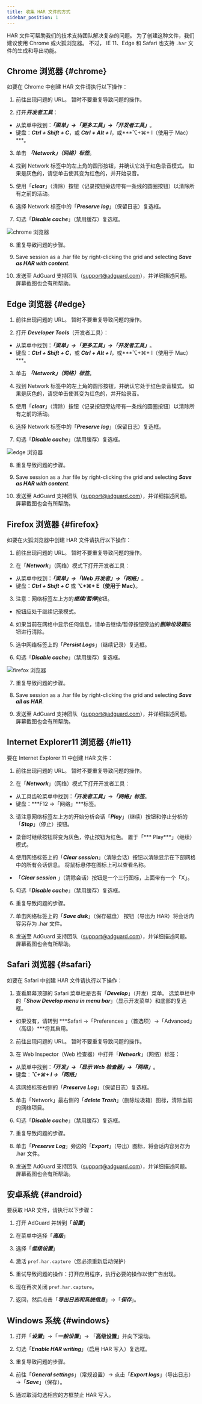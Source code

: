 ```yaml
---
title: 收集 HAR 文件的方式
sidebar_position: 1
---
```


HAR 文件可帮助我们的技术支持团队解决复杂的问题。 为了创建这种文件，我们建议使用 Chrome 或火狐浏览器。 不过， IE 11、Edge 和 Safari 也支持 `.har` 文件的生成和导出功能。

## Chrome 浏览器 {#chrome}

如要在 Chrome 中创建 HAR 文件请执行以下操作：

1. 前往出现问题的 URL。 暂时不要重复导致问题的操作。

2. 打开***开发者工具***：

- 从菜单中找到：***「菜单」→「更多工具」→「开发者工具」***。
- 键盘：***Ctrl + Shift + C***，或 ***Ctrl + Alt + I***，或***⌥+⌘+ I（使用于 Mac）***。

3. 单击 ***「Network」（网络）标签***。

4. 找到 Network 标签中的左上角的圆形按钮，并确认它处于红色录音模式。 如果是灰色的，请您单击使其变为红色的，并开始录音。

5. 使用「***clear***」（清除）按钮（记录按钮旁边带有一条线的圆圈按钮）以清除所有之前的活动。

6. 选择 Network 标签中的「***Preserve log***」（保留日志）复选框。

7. 勾选「***Disable cache***」（禁用缓存）复选框。

![chrome 浏览器](https://cdn.adtidy.org/content/Kb/ad_blocker/guides/chrome.png)

8. 重复导致问题的步骤。

9. Save session as a .har file by right-clicking the grid and selecting ***Save as HAR with content***.

10. 发送至 AdGuard 支持团队（support@adguard.com），并详细描述问题。 屏幕截图也会有所帮助。

## Edge 浏览器 {#edge}

1. 前往出现问题的 URL。 暂时不要重复导致问题的操作。

2. 打开 ***Developer Tools***（开发者工具）：

- 从菜单中找到：***「菜单」→「更多工具」→「开发者工具」***。
- 键盘：***Ctrl + Shift + C***，或 ***Ctrl + Alt + I***，或***⌥+⌘+ I（使用于 Mac）***。

3. 单击 ***「Network」（网络）标签***。

4. 找到 Network 标签中的左上角的圆形按钮，并确认它处于红色录音模式。 如果是灰色的，请您单击使其变为红色的，并开始录音。

5. 使用「***clear***」（清除）按钮（记录按钮旁边带有一条线的圆圈按钮）以清除所有之前的活动。

6. 选择 Network 标签中的「***Preserve log***」（保留日志）复选框。

7. 勾选「***Disable cache***」（禁用缓存）复选框。

![edge 浏览器](https://cdn.adtidy.org/content/Kb/ad_blocker/guides/edge.png)

8. 重复导致问题的步骤。

9. Save session as a .har file by right-clicking the grid and selecting ***Save as HAR with content***.

10. 发送至 AdGuard 支持团队（support@adguard.com），并详细描述问题。 屏幕截图也会有所帮助。

## Firefox 浏览器 {#firefox}

如要在火狐浏览器中创建 HAR 文件请执行以下操作：

1. 前往出现问题的 URL。 暂时不要重复导致问题的操作。

2. 在「***Network***」（网络）模式下打开开发者工具：
- 从菜单中找到：***「菜单」→「Web 开发者」→「网络」***。
- 键盘：***Ctrl + Shift + C*** 或 **⌥+⌘+ E（使用于 Mac）**。

3. 注意：网络标签左上方的***继续/暂停***按钮。
- 按钮应处于继续记录模式。

4. 如果当前在网格中显示任何信息，请单击继续/暂停按钮旁边的***删除垃圾箱***按钮进行清除。

5. 选中网络标签上的「***Persist Logs***」（继续记录）复选框。

6. 勾选「***Disable cache***」（禁用缓存）复选框。

![firefox 浏览器](https://cdn.adtidy.org/content/Kb/ad_blocker/guides/firefox.png)

7. 重复导致问题的步骤。

8. Save session as a .har file by right-clicking the grid and selecting ***Save all as HAR***.

9. 发送至 AdGuard 支持团队（support@adguard.com），并详细描述问题。 屏幕截图也会有所帮助。

## Internet Explorer11 浏览器 {#ie11}

要在 Internet Explorer 11 中创建 HAR 文件：

1. 前往出现问题的 URL。 暂时不要重复导致问题的操作。

2. 在「***Network***」（网络）模式下打开开发者工具：
- 从工具齿轮菜单中找到：***「开发者工具」***→***「网络」标签***。
- 键盘：***F12 →「网络」***标签。

3. 请注意网络标签左上方的开始分析会话「***Play***」（继续）按钮和停止分析的「***Stop***」（停止）按钮。
- 录音时继续按钮将变为灰色，停止按钮为红色。 置于「*** Play***」（继续）模式。

4. 使用网络标签上的「***Clear session***」（清除会话）按钮以清除显示在下部网格中的所有会话信息。 将鼠标悬停在图标上可以查看名称。
- 「***Clear session*** 」（清除会话）按钮是一个三行图标，上面带有一个「X」。

5. 勾选「***Disable cache***」（禁用缓存）复选框。

6. 重复导致问题的步骤。

7. 单击网络标签上的「***Save disk***」（保存磁盘） 按钮（导出为 HAR）将会话内容另存为 .har 文件。

8. 发送至 AdGuard 支持团队（support@adguard.com），并详细描述问题。 屏幕截图也会有所帮助。

## Safari 浏览器 {#safari}

如要在 Safari 中创建 HAR 文件请执行以下操作：

1. 查看屏幕顶部的 Safari 菜单栏是否有「***Develop***」（开发）菜单。 选菜单栏中的「***Show Develop menu in menu bar***」（显示开发菜单）和底部的复选框。
- 如果没有，请转到 ***Safari →「Preferences 」（首选项）→「Advanced」（高级）***将其启用。

2. 前往出现问题的 URL。 暂时不要重复导致问题的操作。

3. 在 Web Inspector（Web 检查器）中打开「***Network***」（网络）标签：
- 从菜单中找到：***「开发」→「显示 Web 检查器」→「网络」***。
- 键盘：***⌥+⌘+ I →「网络」***

4. 选网络标签右侧的「***Preserve Log***」（保留日志）复选框。

5. 单击「Network」最右侧的「***delete Trash***」（删除垃圾箱）图标，清除当前的网络项目。

6. 勾选「***Disable cache***」（禁用缓存）复选框。

7. 重复导致问题的步骤。

8. 单击「***Preserve Log***」旁边的「***Export***」（导出）图标，将会话内容另存为 .har 文件。

9. 发送至 AdGuard 支持团队（support@adguard.com），并详细描述问题。 屏幕截图也会有所帮助。

## 安卓系统 {#android}

要获取 HAR 文件，请执行以下步骤：

1. 打开 AdGuard 并转到「***设置***」

2. 在菜单中选择「***高级***」

3. 选择「***低级设置***」

4. 激活 `pref.har.capture`（您必须重新启动保护）

5. 重试导致问题的操作：打开应用程序，执行必要的操作以使广告出现。

6. 现在再次关闭 `pref.har.capture`。

7. 返回，然后点击「***导出日志和系统信息***」→「***保存***」。

## Windows 系统 {#windows}

1. 打开「***设置***」→「***一般设置***」→ 「**高级设置**」并向下滚动。

2. 勾选「***Enable HAR writing***」（启用 HAR 写入）复选框。

3. 重复导致问题的步骤。

4. 前往「***General settings***」（常规设置）→ 点击「***Export logs***」（导出日志）→「***Save***」（保存）。

5. 通过取消勾选相应的方框禁止 HAR 写入。
